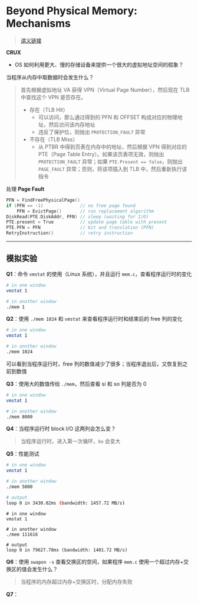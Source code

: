 # Beyond Physical Memory: Mechanisms

> [讲义链接](https://pages.cs.wisc.edu/~remzi/OSTEP/vm-beyondphys.pdf)

**CRUX**

- OS 如何利用更大、慢的存储设备来提供一个很大的虚拟地址空间的假象？



当程序从内存中取数据时会发生什么？

> 首先根据虚拟地址 VA 获得 VPN（Virtual Page Number），然后现在 TLB 中查找这个 VPN 是否存在。
>
> - 存在（TLB Hit）
> 	- 可以访问，那么通过得到的 PFN 和 OFFSET 构成对应的物理地址，然后访问该内存地址
> 	- 违反了保护位，则抛出 `PROTECTION_FAULT` 异常
> - 不存在（TLB Miss）
> 	- 从 PTBR 中得到页表在内存中的地址，然后根据 VPN 得到对应的 PTE（Page Table Entry）。如果该页表项无效，则抛出 `PROTECTION_FAULT` 异常；如果 `PTE.Present == false`，则抛出 `PAGE_FAULT` 异常；否则，将该项插入到 TLB 中，然后重新执行该指令

处理 **Page Fault**

```c++
PFN = FindFreePhysicalPage()
if (PFN == -1) 		  		// no free page found
	PFN = EvictPage()		// run replacement algorithm
DiskRead(PTE.DiskAddr, PFN) // sleep (waiting for I/O)
PTE.present = True 			// update page table with present
PTE.PFN = PFN 				// bit and translation (PFN)
RetryInstruction() 			// retry instruction
```

---

## 模拟实验

**Q1**：命令 `vmstat` 的使用（Linux 系统），并且运行 `mem.c`，查看程序运行时的变化

```bash
# in one window
vmstat 1

# in another window
./mem 1
```



**Q2**：使用 `./mem 1024` 和 `vmstat` 来查看程序运行时和结束后的 free 列的变化

```bash
# in one window
vmstat 1

# in another window
./mem 1024
```

可以看到当程序运行时，free 列的数值减少了很多；当程序退出后，又恢复到之前到数值



**Q3**：使用大的数值传给 `./mem`，然后查看 si 和 so 列是否为 0

```bash
# in one window
vmstat 1

# in another window
./mem 8000
```





**Q4**：当程序运行时 block I/O 这两列会怎么变？

> 当程序运行时，进入第一次循环，`bo` 会变大



**Q5**：性能测试

```bash
# in one window
vmstat 1

# in another window
./mem 5000

# output
loop 0 in 3430.02ms (bandwidth: 1457.72 MB/s)
```

```
# in one window
vmstat 1

# in another window
./mem 111616

# output
loop 0 in 79627.78ms (bandwidth: 1401.72 MB/s)
```



**Q6**：使用 `swapon -s` 查看交换区的空间，如果程序 `mem.c` 使用一个超过内存+交换区的值会发生什么？

> 当程序的内存超过内存+交换区时，分配内存失败



**Q7**：

















